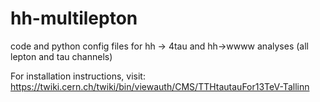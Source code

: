 # hh-multilepton
code and python config files for hh -> 4tau and hh->wwww analyses (all lepton and tau channels)

For installation instructions, visit: https://twiki.cern.ch/twiki/bin/viewauth/CMS/TTHtautauFor13TeV-Tallinn
